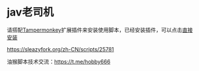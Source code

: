 # jav老司机

请搭配<a href="https://chrome.google.com/webstore/detail/tampermonkey/dhdgffkkebhmkfjojejmpbldmpobfkfo" target="_blank">Tampermonkey</a>扩展插件来安装使用脚本，已经安装插件，可以点击<a href="https://github.com/hobbyfang/javOldDriver/raw/master/JavOldDriver.user.js">直接安装</a>

https://sleazyfork.org/zh-CN/scripts/25781

油猴脚本技术交流：https://t.me/hobby666

